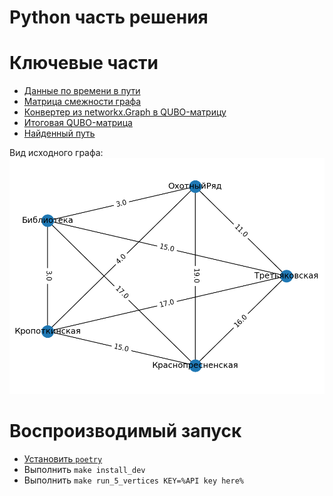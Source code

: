 # Python часть решения

# Ключевые части

- [Данные по времени в пути](./data/paths.csv)
- [Матрица смежности графа](./data/results/adj.npy)
- [Конвертер из networkx.Graph в QUBO-матрицу](./solution/converters/tsp2qubo.py)
- [Итоговая QUBO-матрица](./data/results/Q.npy)
- [Найденный путь](./data/results/answer.csv)

Вид исходного графа:
![](./data/results/problem_graph.png)

# Воспроизводимый запуск

- [Установить `poetry`](https://python-poetry.org/docs/#installation)
- Выполнить `make install_dev`
- Выполнить `make run_5_vertices KEY=%API key here%`
